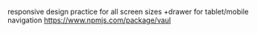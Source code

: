 responsive design practice for all screen sizes
+drawer for tablet/mobile navigation https://www.npmjs.com/package/vaul
